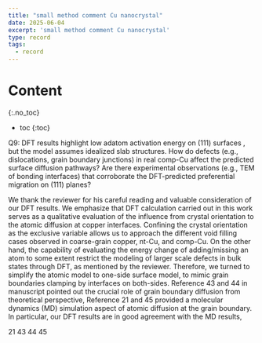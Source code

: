 ```yaml
---
title: "small method comment Cu nanocrystal"
date: 2025-06-04
excerpt: 'small method comment Cu nanocrystal'
type: record
tags:
  - record
---
```


Content
=====
{:.no_toc}

* toc
{:toc}

Q9: DFT results highlight low adatom activation energy on (111) surfaces , but the model assumes idealized slab structures. How do defects (e.g., dislocations, grain boundary junctions) in real comp-Cu affect the predicted surface diffusion pathways? Are there experimental observations (e.g., TEM of bonding interfaces) that corroborate the DFT-predicted preferential migration on (111) planes?

We thank the reviewer for his careful reading and valuable consideration of our DFT results. We emphasize that DFT calculation carried out in this work serves as a qualitative evaluation of the influence from crystal orientation to the atomic diffusion at copper interfaces. Confining the crystal orientation as the exclusive variable allows us to approach the different void filling cases observed in coarse-grain copper, nt-Cu, and comp-Cu. On the other hand, the capability of evaluating the energy change of adding/missing an atom to some extent restrict the modeling of larger scale defects in bulk states through DFT, as mentioned by the reviewer. Therefore, we turned to simplify the atomic model to one-side surface model, to mimic grain boundaries clamping by interfaces on both-sides. Reference 43 and 44 in manuscript pointed out the crucial role of grain boundary diffusion from theoretical perspective, Reference 21 and 45 provided a molecular dynamics (MD) simulation aspect of atomic diffusion at the grain boundary. In particular, our DFT results are in good agreement with the MD results, 



21 43 44 45